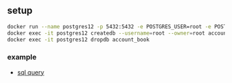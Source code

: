 ## setup
``` sh
docker run --name postgres12 -p 5432:5432 -e POSTGRES_USER=root -e POSTGRES_PASSWORD=account -d postgres:12-alpine
docker exec -it postgres12 createdb --username=root --owner=root account_book
docker exec -it postgres12 dropdb account_book
```

### example
- [sql query](./sql_examples)
